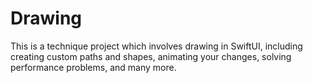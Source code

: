 # Drawing
This is a technique project which involves drawing in SwiftUI, including creating custom paths and shapes, animating your changes, solving performance problems, and many more.
